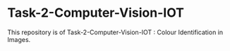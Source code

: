 # Task-2-Computer-Vision-IOT
This repository is of Task-2-Computer-Vision-IOT : Colour Identification in Images.
